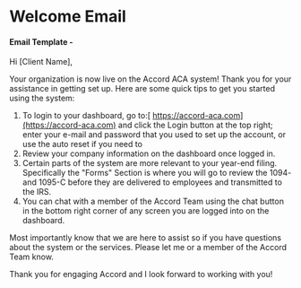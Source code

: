 # Welcome Email

#### Email Template -

Hi \[Client Name\],

Your organization is now live on the Accord ACA system! Thank you for your assistance in getting set up. Here are some quick tips to get you started using the system:

1. To login to your dashboard, go to:[ https://accord-aca.com](https://accord-aca.com) and click the Login button at the top right; enter your e-mail and password that you used to set up the account, or use the auto reset if you need to
2. Review your company information on the dashboard once logged in.
3. Certain parts of the system are more relevant to your year-end filing. Specifically the "Forms" Section is where you will go to review the 1094- and 1095-C before they are delivered to employees and transmitted to the IRS.
4. You can chat with a member of the Accord Team using the chat button in the bottom right corner of any screen you are logged into on the dashboard.

Most importantly know that we are here to assist so if you have questions about the system or the services.  Please let me or a member of the Accord Team know.

Thank you for engaging Accord and I look forward to working with you!

